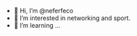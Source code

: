 - 👋 Hi, I’m @neferfeco
- 👀 I’m interested in networking and sport.
- 🌱 I’m learning ...

<!---
neferfeco/neferfeco is a ✨ special ✨ repository because its `README.md` (this file) appears on your GitHub profile.
You can click the Preview link to take a look at your changes.
--->
